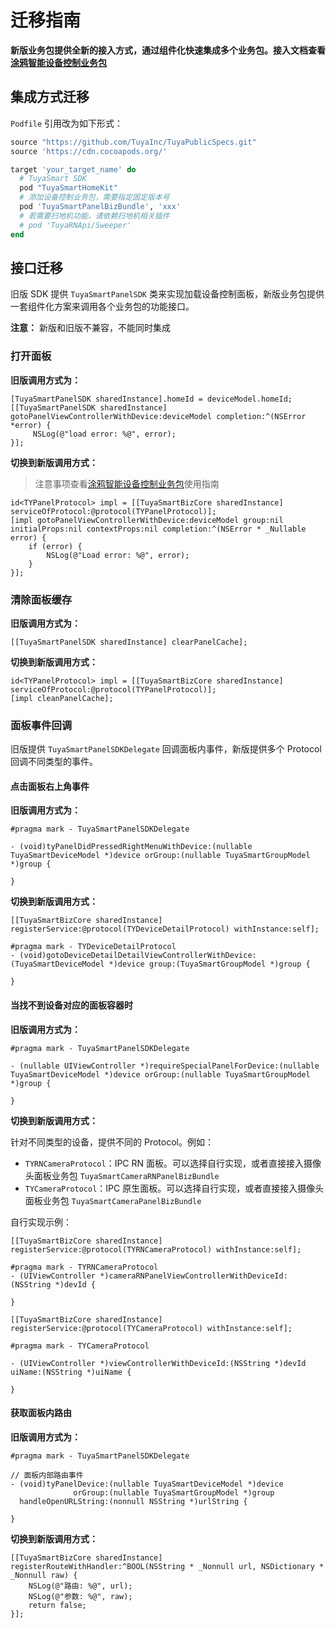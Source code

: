 # 迁移指南

**新版业务包提供全新的接入方式，通过组件化快速集成多个业务包。接入文档查看 [涂鸦智能设备控制业务包](https://tuyainc.github.io/tuyasmart_bizbundle_ios_doc/zh-hans/pages/panel/)**

## 集成方式迁移

`Podfile` 引用改为如下形式：

```ruby
source "https://github.com/TuyaInc/TuyaPublicSpecs.git"
source 'https://cdn.cocoapods.org/'

target 'your_target_name' do
  # TuyaSmart SDK
  pod "TuyaSmartHomeKit"
  # 添加设备控制业务包，需要指定固定版本号
  pod 'TuyaSmartPanelBizBundle', 'xxx'
  # 若需要扫地机功能，请依赖扫地机相关插件
  # pod 'TuyaRNApi/Sweeper'
end
```



## 接口迁移

旧版 SDK 提供 `TuyaSmartPanelSDK` 类来实现加载设备控制面板，新版业务包提供一套组件化方案来调用各个业务包的功能接口。

**注意：** 新版和旧版不兼容，不能同时集成



### 打开面板

**旧版调用方式为：**

```objc
[TuyaSmartPanelSDK sharedInstance].homeId = deviceModel.homeId;
[[TuyaSmartPanelSDK sharedInstance] gotoPanelViewControllerWithDevice:deviceModel completion:^(NSError *error) {
     NSLog(@"load error: %@", error);
}];
```

**切换到新版调用方式：**

> 注意事项查看[涂鸦智能设备控制业务包](https://tuyainc.github.io/tuyasmart_bizbundle_ios_doc/zh-hans/pages/panel/)使用指南

```objc
id<TYPanelProtocol> impl = [[TuyaSmartBizCore sharedInstance] serviceOfProtocol:@protocol(TYPanelProtocol)];
[impl gotoPanelViewControllerWithDevice:deviceModel group:nil initialProps:nil contextProps:nil completion:^(NSError * _Nullable error) {
    if (error) {
        NSLog(@"Load error: %@", error);
    }
}];
```



### 清除面板缓存

**旧版调用方式为：**

```objc
[[TuyaSmartPanelSDK sharedInstance] clearPanelCache];
```

**切换到新版调用方式：**

```objc
id<TYPanelProtocol> impl = [[TuyaSmartBizCore sharedInstance] serviceOfProtocol:@protocol(TYPanelProtocol)];
[impl cleanPanelCache];
```



### 面板事件回调

旧版提供 `TuyaSmartPanelSDKDelegate` 回调面板内事件，新版提供多个 Protocol 回调不同类型的事件。

#### 点击面板右上角事件

**旧版调用方式为：**

```objc
#pragma mark - TuyaSmartPanelSDKDelegate

- (void)tyPanelDidPressedRightMenuWithDevice:(nullable TuyaSmartDeviceModel *)device orGroup:(nullable TuyaSmartGroupModel *)group {

}
```

**切换到新版调用方式：**

```objc
[[TuyaSmartBizCore sharedInstance] registerService:@protocol(TYDeviceDetailProtocol) withInstance:self];

#pragma mark - TYDeviceDetailProtocol
- (void)gotoDeviceDetailDetailViewControllerWithDevice:(TuyaSmartDeviceModel *)device group:(TuyaSmartGroupModel *)group {
    
}
```

#### 当找不到设备对应的面板容器时

**旧版调用方式为：**

```objc
#pragma mark - TuyaSmartPanelSDKDelegate

- (nullable UIViewController *)requireSpecialPanelForDevice:(nullable TuyaSmartDeviceModel *)device orGroup:(nullable TuyaSmartGroupModel *)group {

}
```

**切换到新版调用方式：**

针对不同类型的设备，提供不同的 Protocol。例如：

- `TYRNCameraProtocol`：IPC RN 面板。可以选择自行实现，或者直接接入摄像头面板业务包 `TuyaSmartCameraRNPanelBizBundle`
- `TYCameraProtocol`：IPC 原生面板。可以选择自行实现，或者直接接入摄像头面板业务包 `TuyaSmartCameraPanelBizBundle`

自行实现示例：

```objc
[[TuyaSmartBizCore sharedInstance] registerService:@protocol(TYRNCameraProtocol) withInstance:self];

#pragma mark - TYRNCameraProtocol
- (UIViewController *)cameraRNPanelViewControllerWithDeviceId:(NSString *)devId {
    
}
```

```objc
[[TuyaSmartBizCore sharedInstance] registerService:@protocol(TYCameraProtocol) withInstance:self];

#pragma mark - TYCameraProtocol

- (UIViewController *)viewControllerWithDeviceId:(NSString *)devId uiName:(NSString *)uiName {
    
}
```

#### 获取面板内路由

**旧版调用方式为：**

```objc
#pragma mark - TuyaSmartPanelSDKDelegate

// 面板内部路由事件
- (void)tyPanelDevice:(nullable TuyaSmartDeviceModel *)device
              orGroup:(nullable TuyaSmartGroupModel *)group
  handleOpenURLString:(nonnull NSString *)urlString {

}
```

**切换到新版调用方式：**

```objc
[[TuyaSmartBizCore sharedInstance] registerRouteWithHandler:^BOOL(NSString * _Nonnull url, NSDictionary * _Nonnull raw) {
    NSLog(@"路由: %@", url);
  	NSLog(@"参数: %@", raw);
    return false;
}];
```

